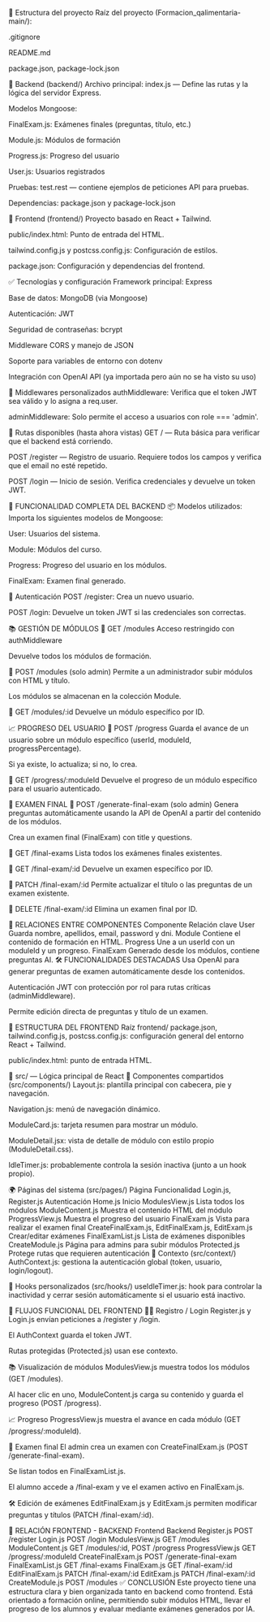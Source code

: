 📁 Estructura del proyecto
Raíz del proyecto (Formacion_qalimentaria-main/):

.gitignore

README.md

package.json, package-lock.json

🔧 Backend (backend/)
Archivo principal: index.js — Define las rutas y la lógica del servidor Express.

Modelos Mongoose:

FinalExam.js: Exámenes finales (preguntas, título, etc.)

Module.js: Módulos de formación

Progress.js: Progreso del usuario

User.js: Usuarios registrados

Pruebas: test.rest — contiene ejemplos de peticiones API para pruebas.

Dependencias: package.json y package-lock.json

🎨 Frontend (frontend/)
Proyecto basado en React + Tailwind.

public/index.html: Punto de entrada del HTML.

tailwind.config.js y postcss.config.js: Configuración de estilos.

package.json: Configuración y dependencias del frontend.


✅ Tecnologías y configuración
Framework principal: Express

Base de datos: MongoDB (via Mongoose)

Autenticación: JWT

Seguridad de contraseñas: bcrypt

Middleware CORS y manejo de JSON

Soporte para variables de entorno con dotenv

Integración con OpenAI API (ya importada pero aún no se ha visto su uso)

🔐 Middlewares personalizados
authMiddleware: Verifica que el token JWT sea válido y lo asigna a req.user.

adminMiddleware: Solo permite el acceso a usuarios con role === 'admin'.

🚀 Rutas disponibles (hasta ahora vistas)
GET / — Ruta básica para verificar que el backend está corriendo.

POST /register — Registro de usuario. Requiere todos los campos y verifica que el email no esté repetido.

POST /login — Inicio de sesión. Verifica credenciales y devuelve un token JWT.


🧠 FUNCIONALIDAD COMPLETA DEL BACKEND
📦 Modelos utilizados:
Importa los siguientes modelos de Mongoose:

User: Usuarios del sistema.

Module: Módulos del curso.

Progress: Progreso del usuario en los módulos.

FinalExam: Examen final generado.

🔐 Autenticación
POST /register: Crea un nuevo usuario.

POST /login: Devuelve un token JWT si las credenciales son correctas.

📚 GESTIÓN DE MÓDULOS
🔹 GET /modules
Acceso restringido con authMiddleware

Devuelve todos los módulos de formación.

🔹 POST /modules (solo admin)
Permite a un administrador subir módulos con HTML y título.

Los módulos se almacenan en la colección Module.

🔹 GET /modules/:id
Devuelve un módulo específico por ID.

📈 PROGRESO DEL USUARIO
🔹 POST /progress
Guarda el avance de un usuario sobre un módulo específico (userId, moduleId, progressPercentage).

Si ya existe, lo actualiza; si no, lo crea.

🔹 GET /progress/:moduleId
Devuelve el progreso de un módulo específico para el usuario autenticado.

🧪 EXAMEN FINAL
🔹 POST /generate-final-exam (solo admin)
Genera preguntas automáticamente usando la API de OpenAI a partir del contenido de los módulos.

Crea un examen final (FinalExam) con title y questions.

🔹 GET /final-exams
Lista todos los exámenes finales existentes.

🔹 GET /final-exam/:id
Devuelve un examen específico por ID.

🔹 PATCH /final-exam/:id
Permite actualizar el título o las preguntas de un examen existente.

🔹 DELETE /final-exam/:id
Elimina un examen final por ID.

🧠 RELACIONES ENTRE COMPONENTES
Componente	Relación clave
User	Guarda nombre, apellidos, email, password y dni.
Module	Contiene el contenido de formación en HTML.
Progress	Une a un userId con un moduleId y un progreso.
FinalExam	Generado desde los módulos, contiene preguntas AI.
🛠️ FUNCIONALIDADES DESTACADAS
Usa OpenAI para generar preguntas de examen automáticamente desde los contenidos.

Autenticación JWT con protección por rol para rutas críticas (adminMiddleware).

Permite edición directa de preguntas y título de un examen.


📁 ESTRUCTURA DEL FRONTEND
Raíz frontend/
package.json, tailwind.config.js, postcss.config.js: configuración general del entorno React + Tailwind.

public/index.html: punto de entrada HTML.

📁 src/ — Lógica principal de React
🧩 Componentes compartidos (src/components/)
Layout.js: plantilla principal con cabecera, pie y navegación.

Navigation.js: menú de navegación dinámico.

ModuleCard.js: tarjeta resumen para mostrar un módulo.

ModuleDetail.jsx: vista de detalle de módulo con estilo propio (ModuleDetail.css).

IdleTimer.js: probablemente controla la sesión inactiva (junto a un hook propio).

🌍 Páginas del sistema (src/pages/)
Página	Funcionalidad
Login.js, Register.js	Autenticación
Home.js	Inicio
ModulesView.js	Lista todos los módulos
ModuleContent.js	Muestra el contenido HTML del módulo
ProgressView.js	Muestra el progreso del usuario
FinalExam.js	Vista para realizar el examen final
CreateFinalExam.js, EditFinalExam.js, EditExam.js	Crear/editar exámenes
FinalExamList.js	Lista de exámenes disponibles
CreateModule.js	Página para admins para subir módulos
Protected.js	Protege rutas que requieren autenticación
🧠 Contexto (src/context/)
AuthContext.js: gestiona la autenticación global (token, usuario, login/logout).

🧩 Hooks personalizados (src/hooks/)
useIdleTimer.js: hook para controlar la inactividad y cerrar sesión automáticamente si el usuario está inactivo.

🔄 FLUJOS FUNCIONAL DEL FRONTEND
🧑‍💼 Registro / Login
Register.js y Login.js envían peticiones a /register y /login.

El AuthContext guarda el token JWT.

Rutas protegidas (Protected.js) usan ese contexto.

📚 Visualización de módulos
ModulesView.js muestra todos los módulos (GET /modules).

Al hacer clic en uno, ModuleContent.js carga su contenido y guarda el progreso (POST /progress).

📈 Progreso
ProgressView.js muestra el avance en cada módulo (GET /progress/:moduleId).

🧪 Examen final
El admin crea un examen con CreateFinalExam.js (POST /generate-final-exam).

Se listan todos en FinalExamList.js.

El alumno accede a /final-exam y ve el examen activo en FinalExam.js.

🛠 Edición de exámenes
EditFinalExam.js y EditExam.js permiten modificar preguntas y títulos (PATCH /final-exam/:id).

🔗 RELACIÓN FRONTEND - BACKEND
Frontend	Backend
Register.js	POST /register
Login.js	POST /login
ModulesView.js	GET /modules
ModuleContent.js	GET /modules/:id, POST /progress
ProgressView.js	GET /progress/:moduleId
CreateFinalExam.js	POST /generate-final-exam
FinalExamList.js	GET /final-exams
FinalExam.js	GET /final-exam/:id
EditFinalExam.js	PATCH /final-exam/:id
EditExam.js	PATCH /final-exam/:id
CreateModule.js	POST /modules
✅ CONCLUSIÓN
Este proyecto tiene una estructura clara y bien organizada tanto en backend como frontend. Está orientado a formación online, permitiendo subir módulos HTML, llevar el progreso de los alumnos y evaluar mediante exámenes generados por IA.